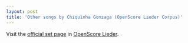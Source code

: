 ```yaml
---
layout: post
title: 'Other songs by Chiquinha Gonzaga (OpenScore Lieder Corpus)'
---
```


Visit the [official set page] in [OpenScore Lieder].

[official set page]: https://musescore.com/openscore-lieder-corpus/sets/5107147
[OpenScore Lieder]: https://musescore.com/openscore-lieder-corpus

